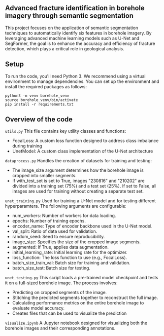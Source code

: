 ## Advanced fracture identification in borehole imagery through semantic segmentation
This project focuses on the application of semantic segmentation techniques to automatically identify six features in borehole imagery. 
By leveraging advanced machine learning models such as U-Net and SegFormer, the goal is to enhance the accuracy and efficiency of fracture detection, which plays a critical role in geological analysis.


## Setup
To run the code, you'll need Python 3. We recommend using a virtual environment to manage dependencies. You can set up the environment and install the required packages as follows:
```
python3 -m venv borehole_venv
source borehole_venv/bin/activate
pip install -r requirements.txt
```

## Overview of the code
```utils.py```
This file contains key utility classes and functions:
- FocalLoss: A custom loss function designed to address class imbalance during training
- UnetModel: A custom class implementation of the U-Net architecture

```dataprocess.py```
Handles the creation of datasets for training and testing:
- The image_size argument determines how the borehole image is cropped into smaller segments
- If with_test_set is set to True, images "230816" and "210202" are divided into a training set (75%) and a test set (25%). If set to False, all images are used for training without creating a separate test set.  

```unet_training.py```
Used for training a U-Net model and for testing different hyperparamtera. The following arguments are configurable:
- num_workers: Number of workers for data loading.
- epochs: Number of training epochs.
- encoder_name: Type of encoder backbone used in the U-Net model.
- val_split: Ratio of data used for validation.
- random_seed: Seed to ensure reproducibility.
- image_size: Specifies the size of the cropped image segments.
- augmented: If True, applies data augmentation.
- initial_learning_rate: Initial learning rate for the optimizer.
- loss_function: The loss function to use (e.g., FocalLoss).
- batch_size_train_val: Batch size for training and validation.
- batch_size_test: Batch size for testing.

```unet_testing.py```
This script loads a pre-trained model checkpoint and tests it on a full-sized borehole image. The process involves:
- Predicting on cropped segments of the image.
- Stitching the predicted segments together to reconstruct the full image.
- Calculating performance metrics on the entire borehole image to evaluate model accuracy.
- Creates files that can be used to visualize the prediction

```visualize.ipynb```
A Jupyter notebook designed for visualizing both the borehole images and their corresponding annotations.


